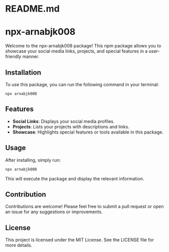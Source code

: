 # README.md

# npx-arnabjk008

Welcome to the npx-arnabjk008 package! This npm package allows you to showcase your social media links, projects, and special features in a user-friendly manner.

## Installation

To use this package, you can run the following command in your terminal:

```
npx arnabjk008
```

## Features

- **Social Links**: Displays your social media profiles.
- **Projects**: Lists your projects with descriptions and links.
- **Showcase**: Highlights special features or tools available in this package.

## Usage

After installing, simply run:

```
npx arnabjk008
```

This will execute the package and display the relevant information.

## Contribution

Contributions are welcome! Please feel free to submit a pull request or open an issue for any suggestions or improvements.

## License

This project is licensed under the MIT License. See the LICENSE file for more details.